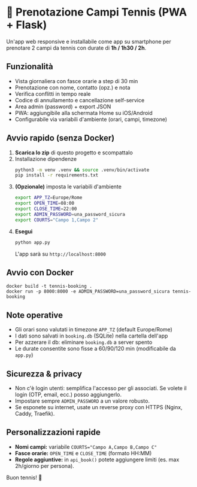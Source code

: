 
# 🎾 Prenotazione Campi Tennis (PWA + Flask)

Un'app web responsive e installabile come app su smartphone per prenotare 2 campi da tennis con durate di **1h / 1h30 / 2h**.

## Funzionalità
- Vista giornaliera con fasce orarie a step di 30 min
- Prenotazione con nome, contatto (opz.) e nota
- Verifica conflitti in tempo reale
- Codice di annullamento e cancellazione self-service
- Area admin (password) + export JSON
- PWA: aggiungibile alla schermata Home su iOS/Android
- Configurabile via variabili d'ambiente (orari, campi, timezone)

## Avvio rapido (senza Docker)
1. **Scarica lo zip** di questo progetto e scompattalo
2. Installazione dipendenze
   ```bash
   python3 -m venv .venv && source .venv/bin/activate
   pip install -r requirements.txt
   ```
3. **(Opzionale)** imposta le variabili d'ambiente
   ```bash
   export APP_TZ=Europe/Rome
   export OPEN_TIME=08:00
   export CLOSE_TIME=22:00
   export ADMIN_PASSWORD=una_password_sicura
   export COURTS="Campo 1,Campo 2"
   ```
4. **Esegui**
   ```bash
   python app.py
   ```
   L'app sarà su `http://localhost:8000`

## Avvio con Docker
```
docker build -t tennis-booking .
docker run -p 8000:8000 -e ADMIN_PASSWORD=una_password_sicura tennis-booking
```

## Note operative
- Gli orari sono valutati in timezone `APP_TZ` (default Europe/Rome)
- I dati sono salvati in `booking.db` (SQLite) nella cartella dell'app
- Per azzerare il db: eliminare `booking.db` a server spento
- Le durate consentite sono fisse a 60/90/120 min (modificabile da `app.py`)

## Sicurezza & privacy
- Non c'è login utenti: semplifica l'accesso per gli associati. Se volete il login (OTP, email, ecc.) posso aggiungerlo.
- Impostare sempre `ADMIN_PASSWORD` a un valore robusto.
- Se esponete su internet, usate un reverse proxy con HTTPS (Nginx, Caddy, Traefik).

## Personalizzazioni rapide
- **Nomi campi:** variabile `COURTS="Campo A,Campo B,Campo C"`
- **Fasce orarie:** `OPEN_TIME` e `CLOSE_TIME` (formato HH:MM)
- **Regole aggiuntive:** in `api_book()` potete aggiungere limiti (es. max 2h/giorno per persona).

Buon tennis! 🎾
